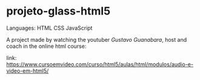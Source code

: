 # projeto-glass-html5

Languages:
HTML
CSS
JavaScript

A project made by watching the youtuber <em>Gustavo Guanabara</em>, host and coach in the online html course:

link: https://www.cursoemvideo.com/curso/html5/aulas/html/modulos/audio-e-video-em-html5/
